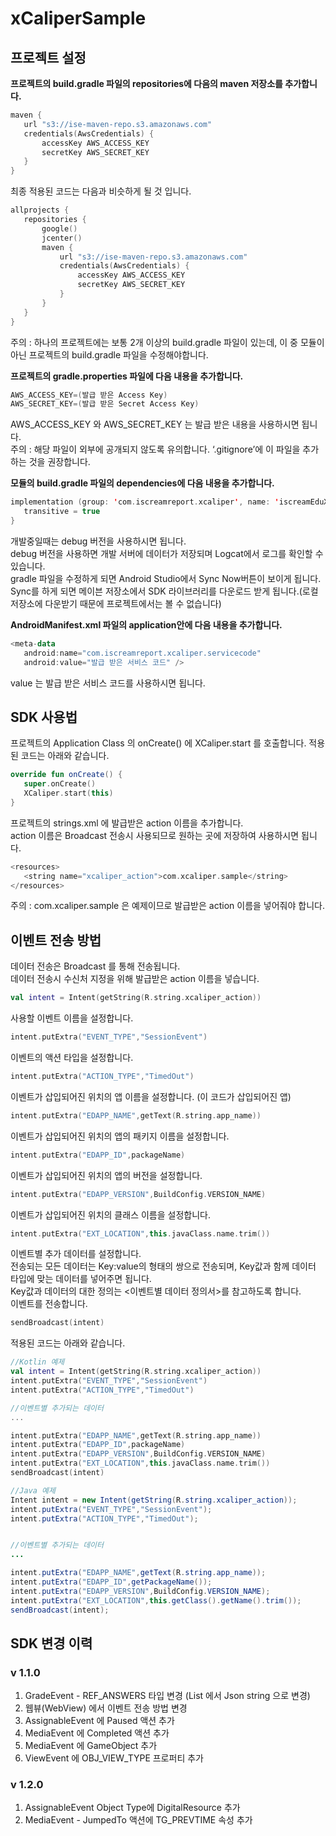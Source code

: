 # xCaliperSample
## 프로젝트 설정
**프로젝트의 build.gradle 파일의 repositories에 다음의 maven 저장소를 추가합니다.**
```kotlin
maven {
   url "s3://ise-maven-repo.s3.amazonaws.com"
   credentials(AwsCredentials) {
       accessKey AWS_ACCESS_KEY
       secretKey AWS_SECRET_KEY
   }
}
```
최종 적용된 코드는 다음과 비슷하게 될 것 입니다.
```kotlin
allprojects {
   repositories {
       google()
       jcenter()
       maven {
           url "s3://ise-maven-repo.s3.amazonaws.com"
           credentials(AwsCredentials) {
               accessKey AWS_ACCESS_KEY
               secretKey AWS_SECRET_KEY
           }
       }
   }
}
```
주의 : 하나의 프로젝트에는 보통 2개 이상의 build.gradle 파일이 있는데, 이 중 모듈이 아닌 프로젝트의 build.gradle 파일을 수정해야합니다.<br>


**프로젝트의 gradle.properties 파일에 다음 내용을 추가합니다.**
```kotlin
AWS_ACCESS_KEY=(발급 받은 Access Key)
AWS_SECRET_KEY=(발급 받은 Secret Access Key)
```
AWS_ACCESS_KEY 와 AWS_SECRET_KEY 는 발급 받은 내용을 사용하시면 됩니다.<br>
주의 : 해당 파일이 외부에 공개되지 않도록 유의합니다. ‘.gitignore’에 이 파일을 추가하는 것을 권장합니다.


**모듈의 build.gradle 파일의 dependencies에 다음 내용을 추가합니다.**
```kotlin
implementation (group: 'com.iscreamreport.xcaliper', name: 'iscreamEduXCaliper', version: '1.0.0', ext: 'aar', classifier: 'release') {
   transitive = true
}
```
개발중일때는 debug 버전을 사용하시면 됩니다.<br>
debug 버전을 사용하면 개발 서버에 데이터가 저장되며 Logcat에서 로그를 확인할 수 있습니다.<br>
gradle 파일을 수정하게 되면 Android Studio에서 Sync Now버튼이 보이게 됩니다.<br>
Sync를 하게 되면 메이븐 저장소에서 SDK 라이브러리를 다운로드 받게 됩니다.(로컬 저장소에 다운받기 때문에 프로젝트에서는 볼 수 없습니다)


**AndroidManifest.xml 파일의 application안에 다음 내용을 추가합니다.**
```kotlin
<meta-data
   android:name="com.iscreamreport.xcaliper.servicecode"
   android:value="발급 받은 서비스 코드" />
```
value 는 발급 받은 서비스 코드를 사용하시면 됩니다.


## SDK 사용법
프로젝트의 Application Class 의 onCreate() 에 XCaliper.start 를 호출합니다. 적용된 코드는 아래와 같습니다. 
```kotlin
override fun onCreate() {
   super.onCreate()
   XCaliper.start(this)
}
```
프로젝트의 strings.xml 에 발급받은 action 이름을 추가합니다.<br>
action 이름은 Broadcast 전송시 사용되므로 원하는 곳에 저장하여 사용하시면 됩니다.<br>

```kotlin
<resources>
   <string name="xcaliper_action">com.xcaliper.sample</string>
</resources>
```
주의 : com.xcaliper.sample 은 예제이므로 발급받은 action 이름을 넣어줘야 합니다.<br>


## 이벤트 전송 방법
데이터 전송은 Broadcast 를 통해 전송됩니다. <br>
데이터 전송시 수신처 지정을 위해 발급받은 action 이름을 넣습니다.
```kotlin
val intent = Intent(getString(R.string.xcaliper_action))
```
사용할 이벤트 이름을 설정합니다. 
```kotlin
intent.putExtra("EVENT_TYPE","SessionEvent")
```
이벤트의 액션 타입을 설정합니다.
```kotlin
intent.putExtra("ACTION_TYPE","TimedOut")
```
이벤트가 삽입되어진 위치의 앱 이름을 설정합니다. (이 코드가 삽입되어진 앱)
```kotlin
intent.putExtra("EDAPP_NAME",getText(R.string.app_name))
```
이벤트가 삽입되어진 위치의 앱의 패키지 이름을 설정합니다.
```kotlin
intent.putExtra("EDAPP_ID",packageName)
```
이벤트가 삽입되어진 위치의 앱의 버전을 설정합니다.
```kotlin
intent.putExtra("EDAPP_VERSION",BuildConfig.VERSION_NAME)
```
이벤트가 삽입되어진 위치의 클래스 이름을 설정합니다.
```kotlin
intent.putExtra("EXT_LOCATION",this.javaClass.name.trim())
```
이벤트별 추가 데이터를 설정합니다.<br>
전송되는 모든 데이터는 Key:value의 형태의 쌍으로 전송되며, Key값과 함께 데이터 타입에 맞는 데이터를 넣어주면 됩니다.<br>
Key값과 데이터의 대한 정의는 <이벤트별 데이터 정의서>를 참고하도록 합니다.<br>
이벤트를 전송합니다.
```kotlin
sendBroadcast(intent)
```

적용된 코드는 아래와 같습니다. 
```kotlin
//Kotlin 예제 
val intent = Intent(getString(R.string.xcaliper_action))
intent.putExtra("EVENT_TYPE","SessionEvent")
intent.putExtra("ACTION_TYPE","TimedOut")

//이벤트별 추가되는 데이터 
...

intent.putExtra("EDAPP_NAME",getText(R.string.app_name))
intent.putExtra("EDAPP_ID",packageName)
intent.putExtra("EDAPP_VERSION",BuildConfig.VERSION_NAME)
intent.putExtra("EXT_LOCATION",this.javaClass.name.trim())
sendBroadcast(intent)
```
```java
//Java 예제 
Intent intent = new Intent(getString(R.string.xcaliper_action));
intent.putExtra("EVENT_TYPE","SessionEvent");
intent.putExtra("ACTION_TYPE","TimedOut");


//이벤트별 추가되는 데이터 
...

intent.putExtra("EDAPP_NAME",getText(R.string.app_name));
intent.putExtra("EDAPP_ID",getPackageName());
intent.putExtra("EDAPP_VERSION",BuildConfig.VERSION_NAME);
intent.putExtra("EXT_LOCATION",this.getClass().getName().trim());
sendBroadcast(intent);
```


## SDK 변경 이력
### v 1.1.0
1. GradeEvent - REF_ANSWERS 타입 변경 (List 에서 Json string 으로 변경)
2. 웹뷰(WebView) 에서 이벤트 전송 방법 변경 
3. AssignableEvent 에 Paused 액션 추가
4. MediaEvent 에 Completed 액션 추가 
5. MediaEvent 에 GameObject 추가
6. ViewEvent 에 OBJ_VIEW_TYPE 프로퍼티 추가

### v 1.2.0
1. AssignableEvent Object Type에 DigitalResource 추가
2. MediaEvent - JumpedTo 액션에 TG_PREVTIME 속성 추가